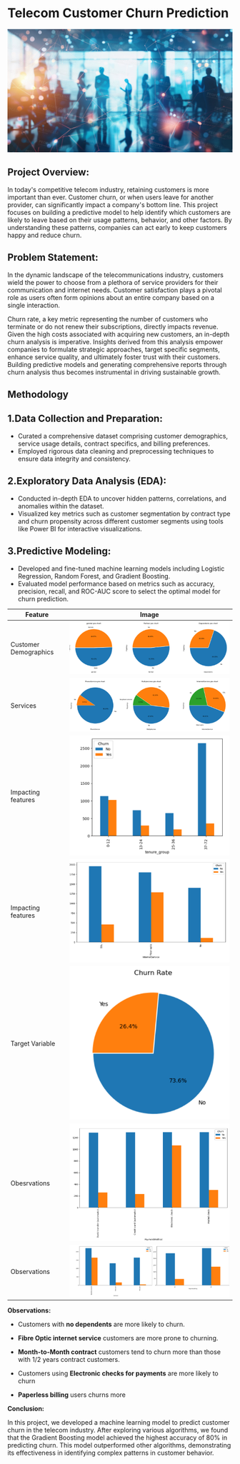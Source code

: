 # Telecom Customer Churn Prediction
![Image Alt Text](https://github.com/Hema1282/Telecom-Customer-Churn-Prediction/blob/fc9b3b12723b15e350566feaac102aabb4a67342/assests/people.jpg)

## Project Overview:
In today's competitive telecom industry, retaining customers is more important than ever. Customer churn, or when users leave for another provider, can significantly impact a company's bottom line. This project focuses on building a predictive model to help identify which customers are likely to leave based on their usage patterns, behavior, and other factors. By understanding these patterns, companies can act early to keep customers happy and reduce churn.
## Problem Statement:
In the dynamic landscape of the telecommunications industry, customers wield the power to choose from a plethora of service providers for their communication and internet needs. Customer satisfaction plays a pivotal role as users often form opinions about an entire company based on a single interaction. 


Churn rate, a key metric representing the number of customers who terminate or do not renew their subscriptions, directly impacts revenue. Given the high costs associated with acquiring new customers, an in-depth churn analysis is imperative. Insights derived from this analysis empower companies to formulate strategic approaches, target specific segments, enhance service quality, and ultimately foster trust with their customers. Building predictive models and generating comprehensive reports through churn analysis thus becomes instrumental in driving sustainable growth.
## Methodology
## 1.Data Collection and Preparation:

 * Curated a comprehensive dataset comprising customer demographics, service usage details, contract specifics, and billing preferences.
 * Employed rigorous data cleaning and preprocessing techniques to ensure data integrity and consistency.


## 2.Exploratory Data Analysis (EDA):

 * Conducted in-depth EDA to uncover hidden patterns, correlations, and anomalies within the dataset.
 * Visualized key metrics such as customer segmentation by contract type and churn propensity across different customer segments using tools like Power BI for interactive visualizations.


## 3.Predictive Modeling:

 * Developed and fine-tuned machine learning models including Logistic Regression, Random Forest, and Gradient Boosting.
 * Evaluated model performance based on metrics such as accuracy, precision, recall, and ROC-AUC score to select the optimal model for churn prediction.


|**Feature**|**Image**|
|---|---|
|Customer Demographics|![Image Alt Text](https://github.com/Hema1282/Telecom-Customer-Churn-Prediction/blob/43d42b2e547ddc59d7e149c0bd5893ab3b1d93f8/assests/customer_info.png)|
|Services|![Image Alt Text](https://github.com/Hema1282/Telecom-Customer-Churn-Prediction/blob/43d42b2e547ddc59d7e149c0bd5893ab3b1d93f8/assests/services.png)|
|Impacting features|![Image Alt Text](https://github.com/Hema1282/Telecom-Customer-Churn-Prediction/blob/43d42b2e547ddc59d7e149c0bd5893ab3b1d93f8/assests/impacting_feature.png)|
|Impacting features|![Image Alt Text](https://github.com/Hema1282/Telecom-Customer-Churn-Prediction/blob/43d42b2e547ddc59d7e149c0bd5893ab3b1d93f8/assests/impacting_feature%20(2).png)|
|Target Variable|![Image Alt Text](https://github.com/Hema1282/Telecom-Customer-Churn-Prediction/blob/43d42b2e547ddc59d7e149c0bd5893ab3b1d93f8/assests/Churn_target_variable.png.png)|
|Obesrvations|![Image Alt Text](https://github.com/Hema1282/Telecom-Customer-Churn-Prediction/blob/43d42b2e547ddc59d7e149c0bd5893ab3b1d93f8/assests/insights1.png)|
|Observations|![Image Alt Text](https://github.com/Hema1282/Telecom-Customer-Churn-Prediction/blob/43d42b2e547ddc59d7e149c0bd5893ab3b1d93f8/assests/insights2.png)|

**Observations:**
- Customers with **no dependents** are more likely to churn.

- **Fibre Optic internet service** customers are more prone to churning.
  
- **Month-to-Month contract** customers tend to churn more than those with 1/2 years contract customers.
  
- Customers using **Electronic checks for payments** are more likely to churn

- **Paperless billing** users churns more


**Conclusion:**

In this project, we developed a machine learning model to predict customer churn in the telecom industry. After exploring various algorithms, we found that the Gradient Boosting model achieved the highest accuracy of 80% in predicting churn. This model outperformed other algorithms, demonstrating its effectiveness in identifying complex patterns in customer behavior.


















